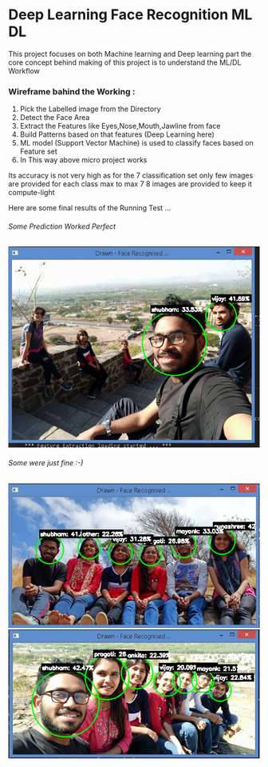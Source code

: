 # Deep Learning Face Recognition ML DL

This project focuses on both Machine learning and Deep learning part the core concept behind making of this project is to understand the ML/DL Workflow

### Wireframe bahind the Working :

1. Pick the Labelled image from the Directory
2. Detect the Face Area
3. Extract the Features like Eyes,Nose,Mouth,Jawline from face
4. Build Patterns based on that features (Deep Learning here)
5. ML model (Support Vector Machine) is used to classify faces based on Feature set
6. In This way above micro project works

Its accuracy is not very high as for the 7 classification set only few images are provided
for each class max to max 7 8 images are provided to keep it compute-light

Here are some final results of the Running Test ...

###### Some Prediction Worked Perfect

![Best Prediction](https://github.com/Mayank-MP05/Deep-Learning-Face-Recognition-ML-DL/blob/master/screenshots/accurate.PNG?raw=true)

###### Some were just fine :-)

![](https://github.com/Mayank-MP05/Deep-Learning-Face-Recognition-ML-DL/blob/master/screenshots/better-acc.PNG?raw=true)
![](https://github.com/Mayank-MP05/Deep-Learning-Face-Recognition-ML-DL/blob/master/screenshots/good-one.PNG?raw=true)
